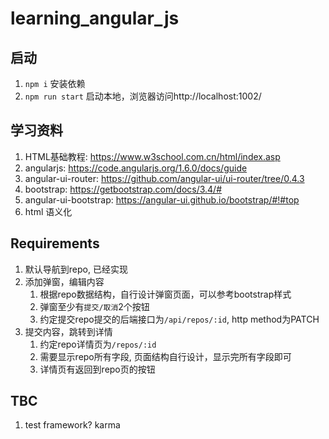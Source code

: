 # learning_angular_js

## 启动

1. `npm i` 安装依赖
2. `npm run start` 启动本地，浏览器访问http://localhost:1002/

## 学习资料

1. HTML基础教程: <https://www.w3school.com.cn/html/index.asp>
2. angularjs: <https://code.angularjs.org/1.6.0/docs/guide>
3. angular-ui-router: <https://github.com/angular-ui/ui-router/tree/0.4.3>
4. bootstrap: <https://getbootstrap.com/docs/3.4/#>
5. angular-ui-bootstrap: <https://angular-ui.github.io/bootstrap/#!#top>
6. html 语义化

## Requirements

1. 默认导航到repo, 已经实现
2. 添加弹窗，编辑内容
    1. 根据repo数据结构，自行设计弹窗页面，可以参考bootstrap样式
    2. 弹窗至少有`提交/取消`2个按钮
    3. 约定提交repo提交的后端接口为`/api/repos/:id`, http method为PATCH
3. 提交内容，跳转到详情
    1. 约定repo详情页为`/repos/:id`
    2. 需要显示repo所有字段, 页面结构自行设计，显示完所有字段即可
    3. 详情页有返回到repo页的按钮

## TBC

1. test framework? karma
